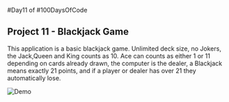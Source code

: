 #Day11 of #100DaysOfCode


## Project 11 - Blackjack Game
This application is a basic blackjack game. Unlimited deck size, no Jokers, the Jack,Queen and King counts as 10.
Ace can counts as either 1 or 11 depending on cards already drawn, the computer is the dealer, a Blackjack means exactly 21 points, and
if a player or dealer has over 21 they automatically lose.

![Demo]()

